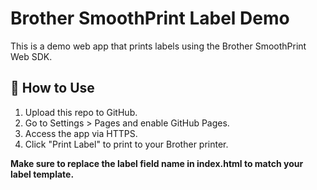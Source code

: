 # Brother SmoothPrint Label Demo

This is a demo web app that prints labels using the Brother SmoothPrint Web SDK.

## 🚀 How to Use

1. Upload this repo to GitHub.
2. Go to Settings > Pages and enable GitHub Pages.
3. Access the app via HTTPS.
4. Click "Print Label" to print to your Brother printer.

**Make sure to replace the label field name in index.html to match your label template.**
